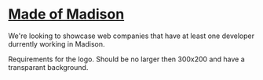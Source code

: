 # [Made of Madison](http://www.madeofmadison.com/)

We're looking to showcase web companies that have at least one developer durrently working in Madison.

Requirements for the logo. Should be no larger then 300x200 and have a transparant background.